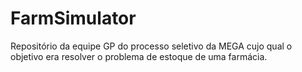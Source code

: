 # FarmSimulator

Repositório da equipe GP do processo seletivo da MEGA cujo qual o objetivo era resolver o problema de estoque de uma farmácia. 
